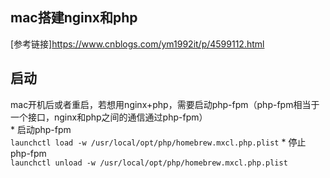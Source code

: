 ## mac搭建nginx和php   
[参考链接]https://www.cnblogs.com/ym1992it/p/4599112.html

## 启动  
mac开机后或者重启，若想用nginx+php，需要启动php-fpm（php-fpm相当于一个接口，nginx和php之间的通信通过php-fpm）  
    * 启动php-fpm  
    `launchctl load -w /usr/local/opt/php/homebrew.mxcl.php.plist`
    * 停止php-fpm  
    `launchctl unload -w /usr/local/opt/php/homebrew.mxcl.php.plist`
